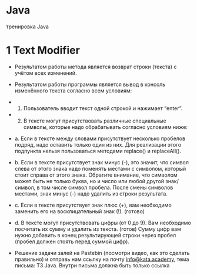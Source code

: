 # Java
тренировка Java

# 1 Text Modifier 
- Результатом работы метода является возврат строки (текста) с учётом всех изменений.

- Результатом работы программы является вывод в консоль изменённого текста согласно всем условиям:

- 1. Пользователь вводит текст одной строкой и нажимает “enter”.

- 2. В тексте могут присутствовать различные специальные символы, которые надо обрабатывать согласно условиям ниже:

- a. Если в тексте между словами присутствует несколько пробелов подряд, надо оставить только один из них. Для реализации
этого подпункта нельзя пользоваться методами replace() и replaceAll().

- b. Если в тексте присутствует знак минус (-), это значит, что символ слева от этого знака надо поменять местами с символом,
который стоит справа от этого знака. Обратите внимание, что символом может быть не только буква, но и число или любой другой знак/символ,
в том числе символ пробела. После смены символов местами, знак минус (-) надо удалить из строки результата.

- c. Если в тексте присутствует знак плюс (+), вам необходимо заменить его на восклицательный знак (!).  (готово)

- d. В тексте могут присутствовать цифры (от 0 до 9). Вам необходимо посчитать их сумму и удалить из текста. (готов)
Сумму цифр вам нужно добавить в конец результирующей строки через пробел (пробел должен стоять перед суммой цифр).

- Решение задачи залей на Pastebin (посмотри видео, как это сделать правильно) и отправь нам ссылку на почту info@kata.academy,
 тема письма: ТЗ Java. Внутри письма должна быть только ссылка